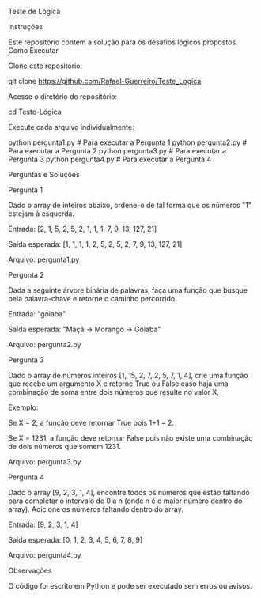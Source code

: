 Teste de Lógica

Instruções

Este repositório contém a solução para os desafios lógicos propostos. 
Como Executar

Clone este repositório:

git clone https://github.com/Rafael-Guerreiro/Teste_Logica

Acesse o diretório do repositório:

cd Teste-Lógica

Execute cada arquivo individualmente:

python pergunta1.py  # Para executar a Pergunta 1
python pergunta2.py  # Para executar a Pergunta 2
python pergunta3.py  # Para executar a Pergunta 3
python pergunta4.py  # Para executar a Pergunta 4

Perguntas e Soluções

Pergunta 1

Dado o array de inteiros abaixo, ordene-o de tal forma que os números "1" estejam à esquerda.

Entrada: [2, 1, 5, 2, 5, 2, 1, 1, 1, 7, 9, 13, 127, 21]

Saída esperada: [1, 1, 1, 1, 2, 5, 2, 5, 2, 7, 9, 13, 127, 21]

Arquivo: pergunta1.py

Pergunta 2

Dada a seguinte árvore binária de palavras, faça uma função que busque pela palavra-chave e retorne o caminho percorrido.

Entrada: "goiaba"

Saída esperada: "Maçã -> Morango -> Goiaba"

Arquivo: pergunta2.py

Pergunta 3

Dado o array de números inteiros [1, 15, 2, 7, 2, 5, 7, 1, 4], crie uma função que recebe um argumento X e retorne True ou False caso haja uma combinação de soma entre dois números que resulte no valor X.

Exemplo:

Se X = 2, a função deve retornar True pois 1+1 = 2.

Se X = 1231, a função deve retornar False pois não existe uma combinação de dois números que somem 1231.

Arquivo: pergunta3.py

Pergunta 4

Dado o array [9, 2, 3, 1, 4], encontre todos os números que estão faltando para completar o intervalo de 0 a n (onde n é o maior número dentro do array). Adicione os números faltando dentro do array.

Entrada: [9, 2, 3, 1, 4]

Saída esperada: [0, 1, 2, 3, 4, 5, 6, 7, 8, 9]

Arquivo: pergunta4.py

Observações

O código foi escrito em Python e pode ser executado sem erros ou avisos.
